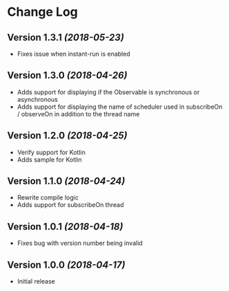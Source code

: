 Change Log
==========

Version 1.3.1 *(2018-05-23)*
----------------------------
* Fixes issue when instant-run is enabled

Version 1.3.0 *(2018-04-26)*
----------------------------
* Adds support for displaying if the Observable is synchronous or asynchronous
* Adds support for displaying the name of scheduler used in subscribeOn / observeOn in addition to the thread name

Version 1.2.0 *(2018-04-25)*
----------------------------
* Verify support for Kotlin
* Adds sample for Kotlin

Version 1.1.0 *(2018-04-24)*
----------------------------
* Rewrite compile logic
* Adds support for subscribeOn thread

Version 1.0.1 *(2018-04-18)*
----------------------------
* Fixes bug with version number being invalid

Version 1.0.0 *(2018-04-17)*
----------------------------
* Initial release